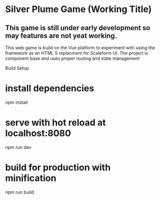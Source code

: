 # Silver Plume Game (Working Title)

## This game is still under early development so may features are not yeat working.

This web game is build on the Vue platform to experiment with using the framework as 
an HTML 5 replacment for Scaleform UI. The project is component base and uses proper 
routing and state management

Build Setup
# install dependencies
npm install

# serve with hot reload at localhost:8080
npm run dev

# build for production with minification
npm run build
